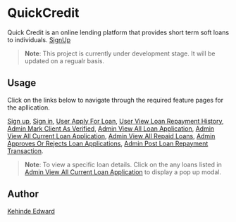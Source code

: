 # QuickCredit
Quick Credit is an online lending platform that provides short term soft loans to individuals.  [SignUp](https://kennyedward.github.io/QuickCredit/UI/)
> **Note**: This project is currently under development stage. It will be updated on a regualr basis.

## Usage
Click on the links below to navigate through the required feature pages for the apllication.

[Sign up](https://kennyedward.github.io/QuickCredit/UI/index.html), [Sign in](https://kennyedward.github.io/QuickCredit/UI/login.html), [User Apply For Loan](https://kennyedward.github.io/QuickCredit/UI/user-apply-for-loan.html), [User View Loan Repayment History](https://kennyedward.github.io/QuickCredit/UI/user-loan-repaymeny-history.html), [Admin Mark Client As Verified](https://kennyedward.github.io/QuickCredit/UI/admin-verify-account.html), [Admin View All Loan Application](https://kennyedward.github.io/QuickCredit/UI/admin-view-all-loan-applications.html), [Admin View All Current Loan Application](https://kennyedward.github.io/QuickCredit/UI/admin-view-current-loan-applications.html), [Admin View All Repaid Loans](https://kennyedward.github.io/QuickCredit/UI/admin-view-fully-paid-loan-applications.html), [Admin Approves Or Rejects Loan Applications](https://kennyedward.github.io/QuickCredit/UI/admin-approves-rejects-loans.html), [Admin Post Loan Repayment Transaction](https://kennyedward.github.io/QuickCredit/UI/admin-post-loan-repayment-transaction.html).
> **Note**: To view a specific loan details. Click on the any loans listed in [Admin View All Current Loan Application](https://kennyedward.github.io/QuickCredit/UI/admin-view-current-loan-applications.html) to display a pop up modal.


## Author

[Kehinde Edward](https://github.com/kennyedward)